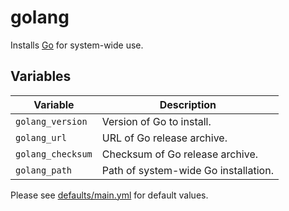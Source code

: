 # golang

Installs [Go](https://go.dev/) for system-wide use.

## Variables

| Variable | Description |
| --- | --- |
| `golang_version` | Version of Go to install. |
| `golang_url` | URL of Go release archive. |
| `golang_checksum` | Checksum of Go release archive. |
| `golang_path` | Path of system-wide Go installation. |

Please see [defaults/main.yml](defaults/main.yml) for default values.
